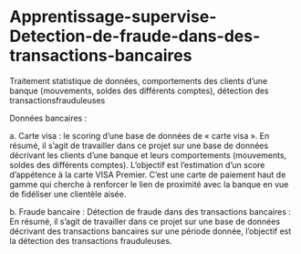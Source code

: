 # Apprentissage-supervise-Detection-de-fraude-dans-des-transactions-bancaires

Traitement statistique de données, comportements des clients d’une banque
(mouvements, soldes des différents comptes), détection des transactionsfrauduleuses

Données bancaires :

a. Carte visa : le scoring d’une base de données de « carte visa ». En résumé, il s’agit de travailler dans ce projet sur une base de données décrivant les clients d’une banque et leurs comportements (mouvements, soldes des différents comptes). L’objectif est l’estimation d’un score d’appétence à la carte VISA Premier. C’est une carte de paiement haut de gamme qui cherche à renforcer le lien de proximité avec la banque en vue de fidéliser une clientèle aisée.

b. Fraude bancaire : Détection de fraude dans des transactions bancaires : En résumé, il s’agit de travailler dans ce projet sur une base de données décrivant des transactions bancaires sur une période donnée, l’objectif est la détection des transactions frauduleuses.
